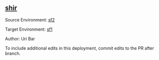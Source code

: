## [shir](https://app-staging.salto.io/orgs/a90b9301-3fbb-465a-9e9f-c585ae34202d/envs/c1acccf8-c072-4522-8a8d-5c086b79fe7c/deployments/354342c5-44b1-4bec-8b6b-7d2526dddd55)

Source Environment: [sf2](https://app-staging.salto.io/orgs/a90b9301-3fbb-465a-9e9f-c585ae34202d/envs/1409c55c-2f85-4a5d-b2a0-f8d2772664a7) 

Target Environment: [sf1](https://app-staging.salto.io/orgs/a90b9301-3fbb-465a-9e9f-c585ae34202d/envs/c1acccf8-c072-4522-8a8d-5c086b79fe7c) 

Author: Uri Bar

To include additional edits in this deployment, commit edits to the PR after branch.